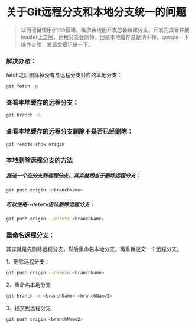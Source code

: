 # 关于Git远程分支和本地分支统一的问题

> 公司项目使用gitlab搭建，每次新功能开发总会新建分支，开发完成合并到master上之后，远程分支会删掉，但是本地缓存总是清不掉。google一下操作步骤，发篇文章记录一下。

### 解决办法：

fetch之后删除掉没有与远程分支对应的本地分支：

```bash
git fetch -p
```

### 查看本地缓存的远程分支：
```bash
git branch -a
```
### 查看本地缓存的远程分支删除不是否已经删除：
```bash
git remote show origin
```

### 本地删除远程分支的方法

##### 推送一个空分支到远程分支，其实就相当于删除远程分支：
```bash
git push origin :<branchName>
```

##### 可以使用`--delete`语法删除远程分支：
```bash
git push origin --delete <branchName>
```

### 重命名远程分支：

其实就是先删除远程分支，然后重命名本地分支，再重新提交一个远程分支。

1、删除远程分支：

```bash
git push origin --delete <branchName>
```
2、重命名本地分支
```bash
git branch -m <branchName> <branchName2>
```
3、提交到远程分支
```bash
git push origin <branchName2>
```
